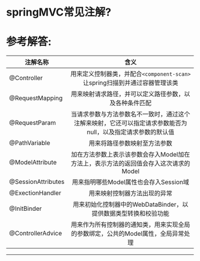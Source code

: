 # springMVC常见注解?


# 参考解答:
|注解名称|含义
|-----|:-----:|
|@Controller |用来定义控制器类，并配合`<component-scan>`让spring扫描到并通过容器管理该类|
|@RequestMapping|用来映射请求路径，并可以定义路径参数，以及各种条件匹配|
|@RequestParam|当请求参数与方法参数名不一致时，通过这个注解来映射，它还可以指定请求参数能否为null，以及指定请求参数的默认值|
|@PathVariable|用来将路径参数映射至方法参数|
|@ModelAttribute|加在方法参数上表示该参数会存入Model加在方法上，表示方法的返回值会存入这次请求的Model|
|@SessionAttributes|用来指明哪些Model属性也会存入Session域|
|@ExectionHandler|用来映射控制器方法出现的异常|
|@InitBinder|用来初始化控制器中的WebDataBinder，以提供数据类型转换和校验功能|
|@ControllerAdvice|用来作为所有控制器的通知类，用来实现全局的参数绑定，公共的Model属性，全局异常处理|

---